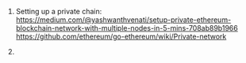 1. Setting up a private chain:
https://medium.com/@yashwanthvenati/setup-private-ethereum-blockchain-network-with-multiple-nodes-in-5-mins-708ab89b1966
https://github.com/ethereum/go-ethereum/wiki/Private-network

2. 